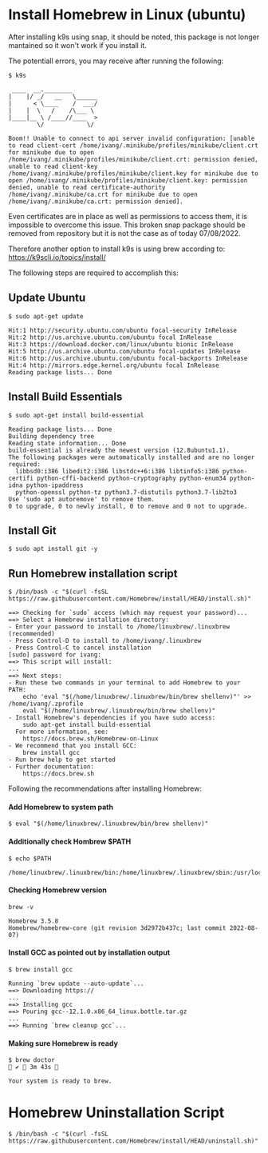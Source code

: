 # Install Homebrew in Linux (ubuntu)

After installing k9s using snap, it should be noted, this package is not longer mantained so it won't work if you install it.

The potentiall errors, you may receive after running the following:

```
$ k9s
```
```
 ____  __.________       
|    |/ _/   __   \______
|      < \____    /  ___/
|    |  \   /    /\___ \ 
|____|__ \ /____//____  >
        \/            \/ 

Boom!! Unable to connect to api server invalid configuration: [unable to read client-cert /home/ivang/.minikube/profiles/minikube/client.crt for minikube due to open /home/ivang/.minikube/profiles/minikube/client.crt: permission denied, unable to read client-key /home/ivang/.minikube/profiles/minikube/client.key for minikube due to open /home/ivang/.minikube/profiles/minikube/client.key: permission denied, unable to read certificate-authority /home/ivang/.minikube/ca.crt for minikube due to open /home/ivang/.minikube/ca.crt: permission denied].
```
Even certificates are in place as well as permissions to access them, it is impossible to overcome this issue. This broken snap package should be removed from repository but it is not the case as of today 07/08/2022.

Therefore another option to install k9s is using brew according to: https://k9scli.io/topics/install/

The following steps are required to accomplish this:

## Update Ubuntu

```
$ sudo apt-get update
```

```
Hit:1 http://security.ubuntu.com/ubuntu focal-security InRelease
Hit:2 http://us.archive.ubuntu.com/ubuntu focal InRelease                                                               
Hit:3 https://download.docker.com/linux/ubuntu bionic InRelease                                                         
Hit:5 http://us.archive.ubuntu.com/ubuntu focal-updates InRelease   
Hit:6 http://us.archive.ubuntu.com/ubuntu focal-backports InRelease
Hit:4 http://mirrors.edge.kernel.org/ubuntu focal InRelease
Reading package lists... Done
```

## Install Build Essentials
```
$ sudo apt-get install build-essential
```
```
Reading package lists... Done
Building dependency tree       
Reading state information... Done
build-essential is already the newest version (12.8ubuntu1.1).
The following packages were automatically installed and are no longer required:
  libbsd0:i386 libedit2:i386 libstdc++6:i386 libtinfo5:i386 python-certifi python-cffi-backend python-cryptography python-enum34 python-idna python-ipaddress
  python-openssl python-tz python3.7-distutils python3.7-lib2to3
Use 'sudo apt autoremove' to remove them.
0 to upgrade, 0 to newly install, 0 to remove and 0 not to upgrade.
```

## Install Git
```
$ sudo apt install git -y
```

## Run Homebrew installation script
```
$ /bin/bash -c "$(curl -fsSL https://raw.githubusercontent.com/Homebrew/install/HEAD/install.sh)"
```
```
==> Checking for `sudo` access (which may request your password)...
==> Select a Homebrew installation directory:
- Enter your password to install to /home/linuxbrew/.linuxbrew (recommended)
- Press Control-D to install to /home/ivang/.linuxbrew
- Press Control-C to cancel installation
[sudo] password for ivang: 
==> This script will install:
...
==> Next steps:
- Run these two commands in your terminal to add Homebrew to your PATH:
    echo 'eval "$(/home/linuxbrew/.linuxbrew/bin/brew shellenv)"' >> /home/ivang/.zprofile
    eval "$(/home/linuxbrew/.linuxbrew/bin/brew shellenv)"
- Install Homebrew's dependencies if you have sudo access:
    sudo apt-get install build-essential
  For more information, see:
    https://docs.brew.sh/Homebrew-on-Linux
- We recommend that you install GCC:
    brew install gcc
- Run brew help to get started
- Further documentation:
    https://docs.brew.sh
```

Following the recommendations after installing Homebrew:

#### Add Homebrew to system path
```
$ eval "$(/home/linuxbrew/.linuxbrew/bin/brew shellenv)"   
```

#### Additionally check Hombrew $PATH
```
$ echo $PATH
```
```
/home/linuxbrew/.linuxbrew/bin:/home/linuxbrew/.linuxbrew/sbin:/usr/local/sbin:/usr/local/bin:/usr/sbin:/usr/bin:/sbin:/bin:/usr/games:/usr/local/games:/snap/bin
```

#### Checking Homebrew version
```
brew -v 
```
```
Homebrew 3.5.8
Homebrew/homebrew-core (git revision 3d2972b437c; last commit 2022-08-07)
```

#### Install GCC as pointed out by installation output
```
$ brew install gcc
```
```
Running `brew update --auto-update`...
==> Downloading https://
...
==> Installing gcc
==> Pouring gcc--12.1.0.x86_64_linux.bottle.tar.gz
...
==> Running `brew cleanup gcc`...
```

#### Making sure Homebrew is ready

```
$ brew doctor                                                                                                                             ✔  3m 43s  
```
```
Your system is ready to brew.
```

# Homebrew Uninstallation Script
```
$ /bin/bash -c "$(curl -fsSL https://raw.githubusercontent.com/Homebrew/install/HEAD/uninstall.sh)"
```


